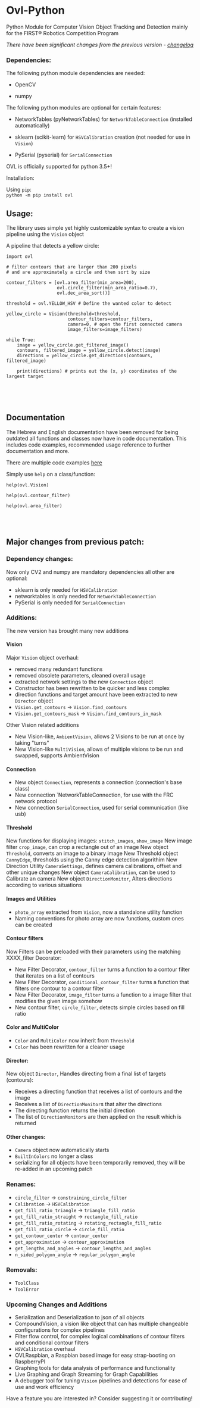 # Ovl-Python 
Python Module for Computer Vision Object Tracking and Detection mainly for the FIRST® Robotics Competition Program

*There have been significant changes from the previous version - [changelog](#major-changes-from-previous-patch)*

### Dependencies:

The following python module dependencies are needed:

 - OpenCV 
  
 - numpy
  
The following python modules are optional for certain features:


 - NetworkTables (pyNetworkTables) for `NetworkTableConnection` (installed automatically)
 
 - sklearn (scikit-learn) for `HSVCalibration` creation (not needed for use in `Vision`)

 - PySerial (pyserial) for `SerialConnection`

OVL is officially supported for python 3.5+!

Installation:

Using `pip`:
<br>
  `python -m pip install ovl`

## Usage:

The library uses simple yet highly customizable syntax to create
 a vision pipeline using the `Vision` object


A pipeline that detects a yellow circle:
```
import ovl

# filter contours that are larger than 200 pixels
# and are approximately a circle and then sort by size

contour_filters = [ovl.area_filter(min_area=200),
                   ovl.circle_filter(min_area_ratio=0.7),
                   ovl.dec_area_sort()] 

threshold = ovl.YELLOW_HSV # Define the wanted color to detect 

yellow_circle = Vision(threshold=threshold,
                       contour_filters=contour_filters,
                       camera=0, # open the first connected camera
                       image_filters=image_filters)

while True:
    image = yellow_circle.get_filtered_image()
    contours, filtered_image = yellow_circle.detect(image)
    directions = yellow_circle.get_directions(contours, filtered_image)
    
    print(directions) # prints out the (x, y) coordinates of the largest target


```

<br>
<br>

## Documentation
The Hebrew and English documentation have been removed for being outdated all functions
and classes now have in code documentation.
This includes code examples, recommended usage reference to further
documentation and more.

There are multiple code examples [here](https://github.com/1937Elysium/Ovl-Python/tree/master/code%20examples)

Simply use `help` on a class/function:
```
help(ovl.Vision)

help(ovl.contour_filter)

help(ovl.area_filter)
```

<br>
<br>

## Major changes from previous patch:

### Dependency changes:
Now only CV2 and numpy are mandatory dependencies all other are optional:
 - sklearn is only needed for `HSVCalibration`
 - networktables is only needed for `NetworkTableConnection`
 - PySerial is only needed for `SerialConnection`

### Additions:
The new version has brought many new additions

#### Vision
Major `Vision` object overhaul:
 - removed many redundant functions
 - removed obsolete parameters, cleaned overall usage
 - extracted network settings to the new `Connection` object
 - Constructor has been rewritten to be quicker and less complex
 - direction functions and target amount have been extracted to new `Director` object
 - `Vision.get_contours` -> `Vision.find_contours`
 - `Vision.get_contours_mask` -> `Vision.find_contours_in_mask`
 
Other Vision related additions
- New Vision-like, `AmbientVision`, allows 2 Visions to be run at once by taking "turns"
- New Vision-like `MultiVision`, allows of multiple visions to be run and swapped, supports AmbientVision

#### Connection
- New object `Connection`, represents a connection (connection's base class)
- New connection `NetworkTableConnection, for use with the FRC network protocol
- New connection `SerialConnection`, used for serial communication (like usb)

#### Threshold
New functions for displaying images: `stitch_images`, `show_image`
New image filter `crop_image`, can crop a rectangle out of an image
New object `Threshold`, converts an image to a binary image
New Threshold object `CannyEdge`, thresholds using the Canny edge detection algorithim
New Direction Utility `CameraSettings`, defines camera calibrations, offset and other unique changes
New object `CameraCalibration`, can be used to Calibrate an camera
New object `DirectionMonitor`, Alters directions according to various situations

#### Images and Utilities
- `photo_array` extracted from `Vision`, now a standalone utility function
- Naming conventions for photo array are now functions, custom ones can be created

#### Contour filters
Now Filters can be preloaded with their parameters using the matching XXXX_filter Decorator:
- New Filter Decorator, `contour_filter` turns a function to a contour filter that iterates on a list of contours
- New Filter Decorator, `conditional_contour_filter` turns a function that filters one contour to a contour filter
- New Filter Decorator, `image_filter` turns a function to a image filter that modifies the given image somehow
- New contour filter, `circle_filter`, detects simple circles based on fill ratio

#### Color and MultiColor
- `Color` and `MultiColor` now inherit from `Threshold`
- `Color` has been rewritten for a cleaner usage

#### Director:
New object `Director`, Handles directing from a final list of targets (contours):
 - Receives a directing function that receives a list of contours and the image
 - Receives a list of `DirectionMonitor`s that alter the directions
 - The directing function returns the initial direction
 - The list of `DirectionMonitor`s are then applied on the result which is returned

#### Other changes:
- `Camera` object now automatically starts
- `BuiltInColors` no longer a class
- serializing for all objects have been temporarily removed, they will be re-added in an upcoming patch

### Renames:

- `circle_filter` -> `constraining_circle_filter`
- `Calibration` -> `HSVCalibration`
- `get_fill_ratio_triangle` -> `triangle_fill_ratio`
- `get_fill_ratio_straight` -> `rectangle_fill_ratio`
- `get_fill_ratio_rotating` -> `rotating_rectangle_fill_ratio`
- `get_fill_ratio_circle` -> `circle_fill_ratio`
- `get_contour_center` -> `contour_center`
- `get_approximation` -> `contour_approximation`
- `get_lengths_and_angles` -> `contour_lengths_and_angles`
- `n_sided_polygon_angle` -> `regular_polygon_angle`

### Removals:
 - `ToolClass`
 - `ToolError`

### Upcoming Changes and Additions
 - Serialization and Deserialization to json of all objects
 - CompoundVision, a vision like object that can has multiple changeable configurations for complex pipelines
 - Filter flow control, for complex logical combinations of contour filters and conditional contour filters
 - `HSVCalibration` overhaul
 - OVLRaspbian, a Raspbian based image for easy strap-booting on RaspberryPI
 - Graphing tools for data analysis of performance and functionality
 - Live Graphing and Graph Streaming for Graph Capabilities
 - A debugger tool for tuning `Vision` pipelines and detections for ease of use and work efficiency
 
 Have a feature you are interested in? Consider suggesting it or contributing!
